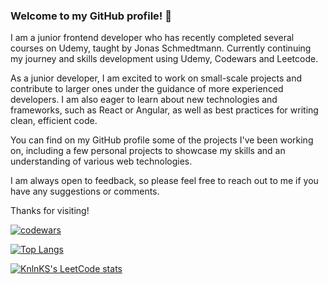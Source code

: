 ### Welcome to my GitHub profile! 👋

I am a junior frontend developer who has recently completed several courses on Udemy, taught by Jonas Schmedtmann. Currently continuing my journey and skills development using Udemy, Codewars and Leetcode.

As a junior developer, I am excited to work on small-scale projects and contribute to larger ones under the guidance of more experienced developers. I am also eager to learn about new technologies and frameworks, such as React or Angular, as well as best practices for writing clean, efficient code.

You can find on my GitHub profile some of the projects I've been working on, including a few personal projects to showcase my skills and an understanding of various web technologies.

I am always open to feedback, so please feel free to reach out to me if you have any suggestions or comments.

Thanks for visiting!

[![codewars](https://www.codewars.com/users/Stu88S/badges/large)](https://www.codewars.com/users/Stu88S)

[![Top Langs](https://github-readme-stats.vercel.app/api/top-langs/?username=Stu88S&layout=compact&theme=tokyonight)](https://github.com/Stu88S?tab=repositories)

[![KnlnKS's LeetCode stats](https://leetcode-stats-six.vercel.app/api?username=Stu88S)](https://github.com/Stu88S/github-readme)
<!--[![willianrod's wakatime stats](https://github-readme-stats.vercel.app/api/wakatime?username=@Stu88S&theme=dark&width=50&layout=compact)](https://wakatime.com/@Stu88S)
-->
